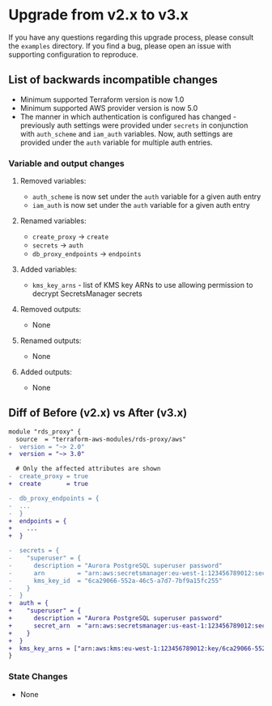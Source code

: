 # Upgrade from v2.x to v3.x

If you have any questions regarding this upgrade process, please consult the `examples` directory.
If you find a bug, please open an issue with supporting configuration to reproduce.

## List of backwards incompatible changes

- Minimum supported Terraform version is now 1.0
- Minimum supported AWS provider version is now 5.0
- The manner in which authentication is configured has changed - previously auth settings were provided under `secrets` in conjunction with `auth_scheme` and `iam_auth` variables. Now, auth settings are provided under the `auth` variable for multiple auth entries.

### Variable and output changes

1. Removed variables:

    - `auth_scheme` is now set under the `auth` variable for a given auth entry
    - `iam_auth` is now set under the `auth` variable for a given auth entry

2. Renamed variables:

    - `create_proxy` -> `create`
    - `secrets` -> `auth`
    - `db_proxy_endpoints` -> `endpoints`

3. Added variables:

    - `kms_key_arns` - list of KMS key ARNs to use allowing permission to decrypt SecretsManager secrets

4. Removed outputs:

    - None

5. Renamed outputs:

    - None

6. Added outputs:

    - None

## Diff of Before (v2.x) vs After (v3.x)

```diff
module "rds_proxy" {
  source  = "terraform-aws-modules/rds-proxy/aws"
-  version = "~> 2.0"
+  version = "~> 3.0"

  # Only the affected attributes are shown
-  create_proxy = true
+  create       = true

-  db_proxy_endpoints = {
-  ...
-  }
+  endpoints = {
+    ...
+  }

-  secrets = {
-    "superuser" = {
-      description = "Aurora PostgreSQL superuser password"
-      arn         = "arn:aws:secretsmanager:eu-west-1:123456789012:secret:superuser-6gsjLD"
-      kms_key_id  = "6ca29066-552a-46c5-a7d7-7bf9a15fc255"
-    }
-  }
+  auth = {
+    "superuser" = {
+      description = "Aurora PostgreSQL superuser password"
+      secret_arn  = "arn:aws:secretsmanager:us-east-1:123456789012:secret:superuser-6gsjLD"
+    }
+  }
+  kms_key_arns = ["arn:aws:kms:eu-west-1:123456789012:key/6ca29066-552a-46c5-a7d7-7bf9a15fc255"]
}
```

### State Changes

- None

